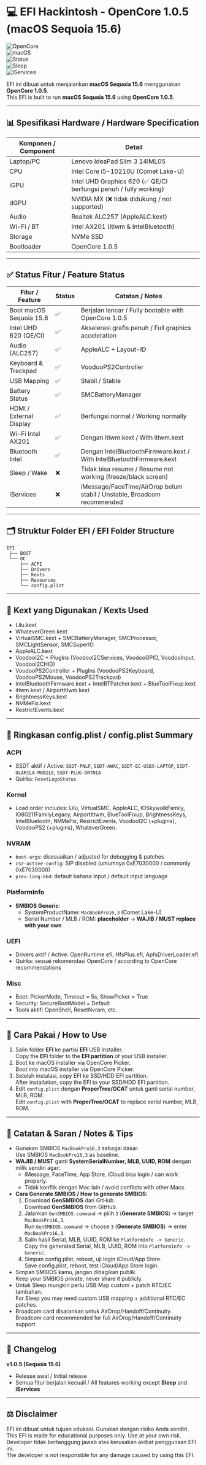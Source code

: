# 💻 EFI Hackintosh - OpenCore 1.0.5 (macOS Sequoia 15.6)

![OpenCore](https://img.shields.io/badge/OpenCore-1.0.5-blue?logo=apple)  
![macOS](https://img.shields.io/badge/macOS-Sequoia%2015.6-lightgrey?logo=apple)  
![Status](https://img.shields.io/badge/Boot-Working-brightgreen)  
![Sleep](https://img.shields.io/badge/Sleep-Not%20Working-red)  
![iServices](https://img.shields.io/badge/iServices-Not%20Working-red)  

EFI ini dibuat untuk menjalankan **macOS Sequoia 15.6** menggunakan **OpenCore 1.0.5**.  
This EFI is built to run **macOS Sequoia 15.6** using **OpenCore 1.0.5**.  

---

## 📊 Spesifikasi Hardware / Hardware Specification

| Komponen / Component | Detail                                               |
|----------------------|------------------------------------------------------|
| Laptop/PC            | Lenovo IdeaPad Slim 3 14IML05                        |
| CPU                  | Intel Core i5-10210U (Comet Lake-U)                  |
| iGPU                 | Intel UHD Graphics 620 (✅ QE/CI berfungsi penuh / fully working) |
| dGPU                 | NVIDIA MX (❌ tidak didukung / not supported)         |
| Audio                | Realtek ALC257 (AppleALC.kext)                       |
| Wi-Fi / BT           | Intel AX201 (itlwm & IntelBluetooth)                 |
| Storage              | NVMe SSD                                             |
| Bootloader           | OpenCore 1.0.5                                       |

---

## ✅ Status Fitur / Feature Status

| Fitur / Feature       | Status | Catatan / Notes                                                   |
|-----------------------|--------|-------------------------------------------------------------------|
| Boot macOS Sequoia 15.6 | ✅   | Berjalan lancar / Fully bootable with OpenCore 1.0.5              |
| Intel UHD 620 (QE/CI) | ✅     | Akselerasi grafis penuh / Full graphics acceleration              |
| Audio (ALC257)        | ✅     | AppleALC + Layout-ID                                              |
| Keyboard & Trackpad   | ✅     | VoodooPS2Controller                                               |
| USB Mapping           | ✅     | Stabil / Stable                                                   |
| Battery Status        | ✅     | SMCBatteryManager                                                 |
| HDMI / External Display | ✅   | Berfungsi normal / Working normally                               |
| Wi-Fi Intel AX201     | ✅     | Dengan itlwm.kext / With itlwm.kext                               |
| Bluetooth Intel       | ✅     | Dengan IntelBluetoothFirmware.kext / With IntelBluetoothFirmware.kext |
| Sleep / Wake          | ❌     | Tidak bisa resume / Resume not working (freeze/black screen)      |
| iServices             | ❌     | iMessage/FaceTime/AirDrop belum stabil / Unstable, Broadcom recommended |

---

## 🗂 Struktur Folder EFI / EFI Folder Structure
```
EFI
 ├── BOOT
 └── OC
     ├── ACPI
     ├── Drivers
     ├── Kexts
     ├── Resources
     └── config.plist
```

---

## 🔧 Kext yang Digunakan / Kexts Used
- Lilu.kext  
- WhateverGreen.kext  
- VirtualSMC.kext + SMCBatteryManager, SMCProcessor, SMCLightSensor, SMCSuperIO  
- AppleALC.kext  
- VoodooI2C + PlugIns (VoodooI2CServices, VoodooGPIO, VoodooInput, VoodooI2CHID)  
- VoodooPS2Controller + PlugIns (VoodooPS2Keyboard, VoodooPS2Mouse, VoodooPS2Trackpad)  
- IntelBluetoothFirmware.kext + IntelBTPatcher.kext + BlueToolFixup.kext  
- itlwm.kext / AirportItlwm.kext  
- BrightnessKeys.kext  
- NVMeFix.kext  
- RestrictEvents.kext  

---

## 📑 Ringkasan config.plist / config.plist Summary

### ACPI
- SSDT aktif / Active: `SSDT-PNLF`, `SSDT-AWAC`, `SSDT-EC-USBX-LAPTOP`, `SSDT-OLARILA-MOBILE`, `SSDT-PLUG-DRTNIA`  
- Quirks: `ResetLogoStatus`

### Kernel
- Load order includes: Lilu, VirtualSMC, AppleALC, IOSkywalkFamily, IO80211FamilyLegacy, AirportItlwm, BlueToolFixup, BrightnessKeys, IntelBluetooth, NVMeFix, RestrictEvents, VoodooI2C (+plugins), VoodooPS2 (+plugins), WhateverGreen.  

### NVRAM
- `boot-args`: disesuaikan / adjusted for debugging & patches  
- `csr-active-config`: SIP disabled (umumnya 0xE7030000 / commonly 0xE7030000)  
- `prev-lang:kbd`: default bahasa input / default input language  

### PlatformInfo
- **SMBIOS Generic**:  
  - SystemProductName: `MacBookPro16,3` (Comet Lake-U)  
  - Serial Number / MLB / ROM: **placeholder** → **WAJIB / MUST replace with your own**  

### UEFI
- Drivers aktif / Active: OpenRuntime.efi, HfsPlus.efi, ApfsDriverLoader.efi  
- Quirks: sesuai rekomendasi OpenCore / according to OpenCore recommendations  

### Misc
- Boot: PickerMode, Timeout = 5s, ShowPicker = True  
- Security: SecureBootModel = Default  
- Tools aktif: OpenShell, ResetNvram, etc.  

---

## 🚀 Cara Pakai / How to Use
1. Salin folder **EFI** ke partisi **EFI** USB Installer.  
   Copy the **EFI** folder to the **EFI partition** of your USB installer.  
2. Boot ke macOS installer via OpenCore Picker.  
   Boot into macOS installer via OpenCore Picker.  
3. Setelah instalasi, copy EFI ke SSD/HDD EFI partition.  
   After installation, copy the EFI to your SSD/HDD EFI partition.  
4. Edit `config.plist` dengan **ProperTree/OCAT** untuk ganti serial number, MLB, ROM.  
   Edit `config.plist` with **ProperTree/OCAT** to replace serial number, MLB, ROM.  

---

## 📌 Catatan & Saran / Notes & Tips
- Gunakan SMBIOS `MacBookPro16,3` sebagai dasar.  
  Use SMBIOS `MacBookPro16,3` as baseline.  
- **WAJIB / MUST** ganti **SystemSerialNumber, MLB, UUID, ROM** dengan milik sendiri agar:  
  - iMessage, FaceTime, App Store, iCloud bisa login / can work properly.  
  - Tidak konflik dengan Mac lain / avoid conflicts with other Macs.  
- **Cara Generate SMBIOS / How to generate SMBIOS:**  
  1. Download **GenSMBIOS** dari GitHub.  
     Download **GenSMBIOS** from GitHub.  
  2. Jalankan `GenSMBIOS.command` → pilih `3` (**Generate SMBIOS**) → target `MacBookPro16,3`.  
     Run `GenSMBIOS.command` → choose `3` (**Generate SMBIOS**) → enter `MacBookPro16,3`.  
  3. Salin hasil Serial, MLB, UUID, ROM ke `PlatformInfo -> Generic`.  
     Copy the generated Serial, MLB, UUID, ROM into `PlatformInfo -> Generic`.  
  4. Simpan config.plist, reboot, uji login iCloud/App Store.  
     Save config.plist, reboot, test iCloud/App Store login.  
- Simpan SMBIOS kamu, jangan dibagikan publik.  
  Keep your SMBIOS private, never share it publicly.  
- Untuk Sleep mungkin perlu USB Map custom + patch RTC/EC tambahan.  
  For Sleep you may need custom USB mapping + additional RTC/EC patches.  
- Broadcom card disarankan untuk AirDrop/Handoff/Continuity.  
  Broadcom card recommended for full AirDrop/Handoff/Continuity support.  

---

## 📝 Changelog
**v1.0.5 (Sequoia 15.6)**  
- Release awal / Initial release  
- Semua fitur berjalan kecuali / All features working except **Sleep** and **iServices**  

---

## ⚖️ Disclaimer
EFI ini dibuat untuk tujuan edukasi. Gunakan dengan risiko Anda sendiri.  
This EFI is made for educational purposes only. Use at your own risk.  
Developer tidak bertanggung jawab atas kerusakan akibat penggunaan EFI ini.  
The developer is not responsible for any damage caused by using this EFI.
